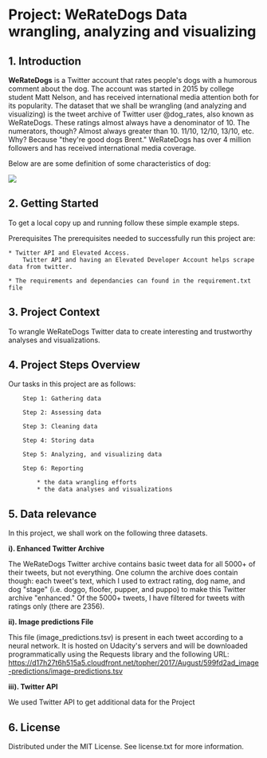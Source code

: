 # Project: WeRateDogs Data wrangling, analyzing and visualizing

## 1. Introduction

**WeRateDogs** is a Twitter account that rates people's dogs with a humorous comment about the dog. The account was started in 2015 by college student Matt Nelson, and has received international media attention both for its popularity. The dataset that we shall be wrangling (and analyzing and visualizing) is the tweet archive of Twitter user @dog_rates, also known as WeRateDogs. These ratings almost always have a denominator of 10. The numerators, though? Almost always greater than 10. 11/10, 12/10, 13/10, etc. Why? Because "they're good dogs Brent." WeRateDogs has over 4 million followers and has received international media coverage.

Below are are some definition of some characteristics of dog:

<image src = dogtionary-combined.png>

## 2. Getting Started
To get a local copy up and running follow these simple example steps.

Prerequisites
The prerequisites needed to successfully run this project are:

    * Twitter API and Elevated Access.
        Twitter API and having an Elevated Developer Account helps scrape data from twitter. 
        
    * The requirements and dependancies can found in the requirement.txt file    

## 3. Project Context

To wrangle WeRateDogs Twitter data to create interesting and trustworthy analyses and visualizations.

## 4. Project Steps Overview
Our tasks in this project are as follows:

        Step 1: Gathering data

        Step 2: Assessing data

        Step 3: Cleaning data

        Step 4: Storing data

        Step 5: Analyzing, and visualizing data

        Step 6: Reporting

            * the data wrangling efforts
            * the data analyses and visualizations
            
 ## 5. Data relevance

In this project, we shall work on the following three datasets.

**i). Enhanced Twitter Archive**

The WeRateDogs Twitter archive contains basic tweet data for all 5000+ of their tweets, but not everything. One column the archive does contain though: each tweet's text, which I used to extract rating, dog name, and dog "stage" (i.e. doggo, floofer, pupper, and puppo) to make this Twitter archive "enhanced." Of the 5000+ tweets, I have filtered for tweets with ratings only (there are 2356).

**ii). Image predictions File**

This file (image_predictions.tsv) is present in each tweet according to a neural network. It is hosted on Udacity's servers and will be downloaded programmatically using the Requests library and the following URL: https://d17h27t6h515a5.cloudfront.net/topher/2017/August/599fd2ad_image-predictions/image-predictions.tsv

**iii). Twitter API**

We used Twitter API to get additional data for the Project

## 6. License

Distributed under the MIT License. See license.txt for more information.
